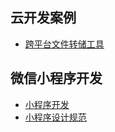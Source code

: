 ## **云开发案例**

- [跨平台文件转储工具](Web/CloudServers/跨平台文件转储工具.md)

## **微信小程序开发**

- [小程序开发](Web/CloudServers/小程序开发.md)
- [小程序设计规范](Web/CloudServers/小程序云设计规范.md)
